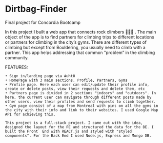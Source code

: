 # Dirtbag-Finder
Final project for Concordia Bootcamp

In this project I built a web app that connects rock climbers  🧗🏻‍♂️ . The main object of the app is to find partners for climbing trips to different locations or partners for climbing in the city’s gyms. There are different types of climbing but except from Bouldering, you usually need to climb with a partner. This app helps addressing that common “problem” in the climbing community.

FEATURES:

    • Sign in/landing page via Auht0
    • HomePage with 3 main sections, Profile, Partners, Gyms
    • Profile page. Here each user can edit/update their profile info, create or delete posts, view their requests and delete them, etc  
    • Partners page is divided in 2 sections "indoors" and "outdoors". In here, the current user can navigate through different posts made by other users, view their profiles and send requests to climb together. 
    • Gym page consist of a map from Montreal with pins on all the gyms in the city with their info and link to their websites. I used Google Map API for achieving this.  
    
    This project is a full-stack project. I came out with the idea, designed the layout for the FE and structured the data for the BE. I built the Front  End with REACT.js and styled with "styled components". For the Back End I used Node.js, Express and Mongo DB.     
 
